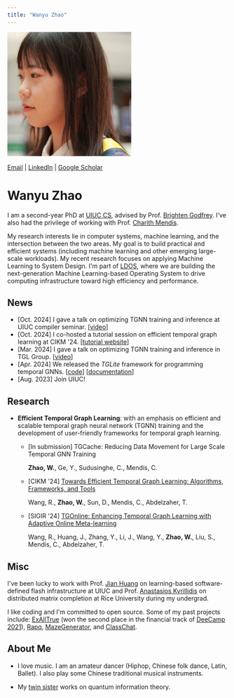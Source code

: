 ```yaml
---
title: "Wanyu Zhao"
---
```


![avatar](./wyzhao.JPG)

[Email](mailto:wanyu2@illinois.edu) \| [LinkedIn](https://www.linkedin.com/in/wyzhao/?locale=en_US) \| [Google Scholar](https://scholar.google.com/citations?user=Uung-WsAAAAJ&hl=en)

# Wanyu Zhao 

I am a second-year PhD at [UIUC CS](https://siebelschool.illinois.edu/), advised by Prof. [Brighten Godfrey](https://pbg.cs.illinois.edu/).  I’ve also had the privilege of working with Prof. [Charith Mendis](https://charithmendis.com/).

My research interests lie in computer systems, machine learning, and the intersection between the two areas. My goal is to build practical and efficient systems (including machine learning and other emerging large-scale workloads). My recent research focuses on applying Machine Learning to System Design. I'm part of [LDOS](https://ldos.utexas.edu/), where we are building the next-generation Machine Learning-based Operating System to drive computing infrastructure toward high efficiency and performance.

## News
- [Oct. 2024] I gave a talk on optimizing TGNN training and inference at UIUC compiler seminar. [[video](https://drive.google.com/file/d/1EVc_OBqyg3itZP3mvbkEruCM58y1o5qe/view)]
- [Oct. 2024] I co-hosted a tutorial session on efficient temporal graph learning at CIKM '24. [[tutorial website](https://wjerry5.github.io/cikm2024-tutorial/)]
- [Mar. 2024] I gave a talk on optimizing TGNN training and inference in TGL Group. [[video](https://www.youtube.com/watch?v=871k93Kolrg)]
- [Apr. 2024] We released the *TGLite* framework for programming temporal GNNs. [[code](https://github.com/ADAPT-uiuc/tglite)] [[documentation](https://tglite.readthedocs.io/en/latest/)]
- [Aug. 2023] Join UIUC!

## Research
- **Efficient Temporal Graph Learning**: with an emphasis on efficient and scalable temporal graph neural network (TGNN) training and the development of user-friendly frameworks for temporal graph learning.

  - [In submission] TGCache: Reducing Data Movement for Large Scale Temporal GNN Training

    **Zhao, W.**, Ge, Y., Sudusinghe, C., Mendis, C.

  - [CIKM '24] [Towards Efficient Temporal Graph Learning: Algorithms, Frameworks, and Tools](https://dl.acm.org/doi/pdf/10.1145/3627673.3679104)
  
    Wang, R., **Zhao, W.**, Sun, D., Mendis, C., Abdelzaher, T.

  - [SIGIR '24] [TGOnline: Enhancing Temporal Graph Learning with Adaptive Online Meta-learning](https://dl.acm.org/doi/pdf/10.1145/3626772.3657791)
  
    Wang, R., Huang, J., Zhang, Y., Li, J., Wang, Y., **Zhao, W.**, Liu, S., Mendis, C., Abdelzaher, T.


## Misc
I've been lucky to work with Prof. [Jian Huang](https://jianh.web.engr.illinois.edu/) on learning-based software-defined flash infrastructure at UIUC and Prof. [Anastasios Kyrillidis](https://akyrillidis.github.io/about/) on distributed matrix completion at Rice University during my undergrad.

I like coding and I'm committed to open source. Some of my past projects include: [ExAllTrue](https://exalltrue.github.io/eedc4/) (won the second place in the financial track of [DeeCamp 2021](https://deecamp.com/#/home)), [Rapq](https://github.com/wy-go/Rapq), [MazeGenerator](https://github.com/wy-go/MazeGenerator), and [ClassChat](https://github.com/wy-go/ClassChat).

  

## About Me

- I love music. I am an amateur dancer (Hiphop, Chinese folk dance, Latin, Ballet). I also play some Chinese traditional musical instruments.

- My [twin sister](https://WanbingZhao.github.io) works on quantum information theory.
